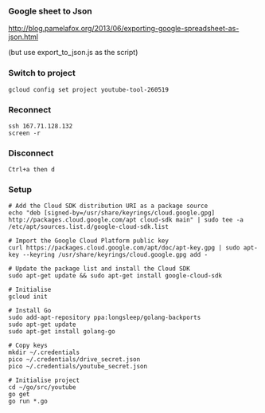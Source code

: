 ### Google sheet to Json

http://blog.pamelafox.org/2013/06/exporting-google-spreadsheet-as-json.html

(but use export_to_json.js as the script)

### Switch to project

```
gcloud config set project youtube-tool-260519
```

### Reconnect

```
ssh 167.71.128.132
screen -r
```

### Disconnect

```
Ctrl+a then d
```

### Setup

```
# Add the Cloud SDK distribution URI as a package source
echo "deb [signed-by=/usr/share/keyrings/cloud.google.gpg] http://packages.cloud.google.com/apt cloud-sdk main" | sudo tee -a /etc/apt/sources.list.d/google-cloud-sdk.list

# Import the Google Cloud Platform public key
curl https://packages.cloud.google.com/apt/doc/apt-key.gpg | sudo apt-key --keyring /usr/share/keyrings/cloud.google.gpg add -

# Update the package list and install the Cloud SDK
sudo apt-get update && sudo apt-get install google-cloud-sdk

# Initialise
gcloud init

# Install Go
sudo add-apt-repository ppa:longsleep/golang-backports
sudo apt-get update
sudo apt-get install golang-go

# Copy keys
mkdir ~/.credentials
pico ~/.credentials/drive_secret.json
pico ~/.credentials/youtube_secret.json

# Initialise project
cd ~/go/src/youtube
go get
go run *.go

```



